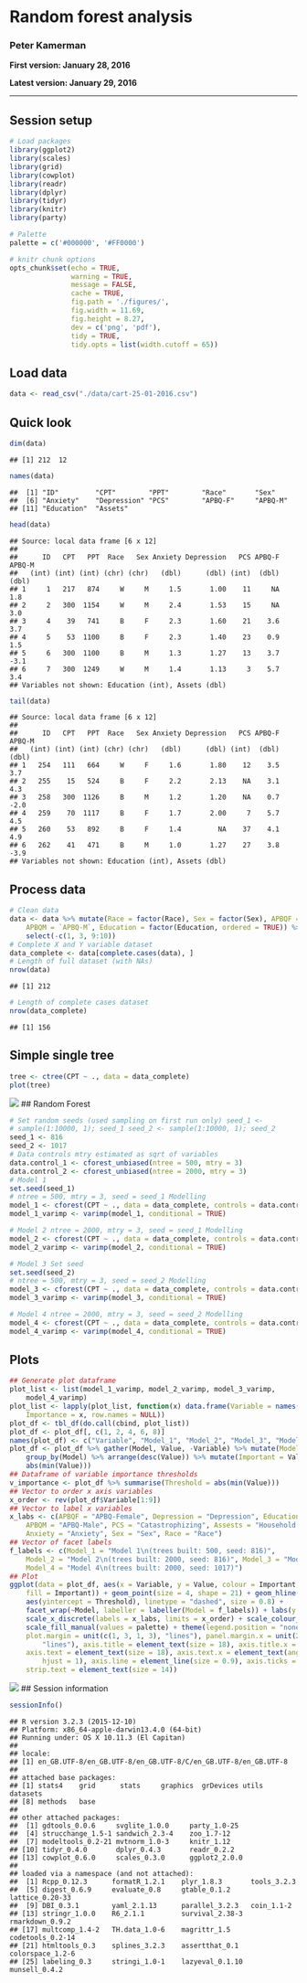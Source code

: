 Random forest analysis
======================

### Peter Kamerman

**First version: January 28, 2016**

**Latest version: January 29, 2016**

------------------------------------------------------------------------

Session setup
-------------

``` r
# Load packages
library(ggplot2)
library(scales)
library(grid)
library(cowplot)
library(readr)
library(dplyr)
library(tidyr)
library(knitr)
library(party)

# Palette
palette = c('#000000', '#FF0000')

# knitr chunk options
opts_chunk$set(echo = TRUE,
               warning = TRUE,
               message = FALSE,
               cache = TRUE,
               fig.path = './figures/',
               fig.width = 11.69,
               fig.height = 8.27,
               dev = c('png', 'pdf'),
               tidy = TRUE, 
               tidy.opts = list(width.cutoff = 65))
```

Load data
---------

``` r
data <- read_csv("./data/cart-25-01-2016.csv")
```

Quick look
----------

``` r
dim(data)
```

    ## [1] 212  12

``` r
names(data)
```

    ##  [1] "ID"         "CPT"        "PPT"        "Race"       "Sex"       
    ##  [6] "Anxiety"    "Depression" "PCS"        "APBQ-F"     "APBQ-M"    
    ## [11] "Education"  "Assets"

``` r
head(data)
```

    ## Source: local data frame [6 x 12]
    ## 
    ##      ID   CPT   PPT  Race   Sex Anxiety Depression   PCS APBQ-F APBQ-M
    ##   (int) (int) (int) (chr) (chr)   (dbl)      (dbl) (int)  (dbl)  (dbl)
    ## 1     1   217   874     W     M     1.5       1.00    11     NA    1.8
    ## 2     2   300  1154     W     M     2.4       1.53    15     NA    3.0
    ## 3     4    39   741     B     F     2.3       1.60    21    3.6    3.7
    ## 4     5    53  1100     B     F     2.3       1.40    23    0.9    1.5
    ## 5     6   300  1100     B     M     1.3       1.27    13    3.7   -3.1
    ## 6     7   300  1249     W     M     1.4       1.13     3    5.7    3.4
    ## Variables not shown: Education (int), Assets (dbl)

``` r
tail(data)
```

    ## Source: local data frame [6 x 12]
    ## 
    ##      ID   CPT   PPT  Race   Sex Anxiety Depression   PCS APBQ-F APBQ-M
    ##   (int) (int) (int) (chr) (chr)   (dbl)      (dbl) (int)  (dbl)  (dbl)
    ## 1   254   111   664     W     F     1.6       1.80    12    3.5    3.7
    ## 2   255    15   524     B     F     2.2       2.13    NA    3.1    4.3
    ## 3   258   300  1126     B     M     1.2       1.20    NA    0.7   -2.0
    ## 4   259    70  1117     B     F     1.7       2.00     7    5.7    4.5
    ## 5   260    53   892     B     F     1.4         NA    37    4.1    4.9
    ## 6   262    41   471     B     M     1.0       1.27    27    3.8   -3.9
    ## Variables not shown: Education (int), Assets (dbl)

Process data
------------

``` r
# Clean data
data <- data %>% mutate(Race = factor(Race), Sex = factor(Sex), APBQF = `APBQ-F`, 
    APBQM = `APBQ-M`, Education = factor(Education, ordered = TRUE)) %>% 
    select(-c(1, 3, 9:10))
# Complete X and Y variable dataset
data_complete <- data[complete.cases(data), ]
# Length of full dataset (with NAs)
nrow(data)
```

    ## [1] 212

``` r
# Length of complete cases dataset
nrow(data_complete)
```

    ## [1] 156

Simple single tree
------------------

``` r
tree <- ctree(CPT ~ ., data = data_complete)
plot(tree)
```

![](./figures/single_tree-1.png)
 \#\# Random Forest

``` r
# Set random seeds (used sampling on first run only) seed_1 <-
# sample(1:10000, 1); seed_1 seed_2 <- sample(1:10000, 1); seed_2
seed_1 <- 816
seed_2 <- 1017
# Data controls mtry estimated as sqrt of variables
data.control_1 <- cforest_unbiased(ntree = 500, mtry = 3)
data.control_2 <- cforest_unbiased(ntree = 2000, mtry = 3)
# Model 1
set.seed(seed_1)
# ntree = 500, mtry = 3, seed = seed_1 Modelling
model_1 <- cforest(CPT ~ ., data = data_complete, controls = data.control_1)
model_1_varimp <- varimp(model_1, conditional = TRUE)

# Model 2 ntree = 2000, mtry = 3, seed = seed_1 Modelling
model_2 <- cforest(CPT ~ ., data = data_complete, controls = data.control_2)
model_2_varimp <- varimp(model_2, conditional = TRUE)

# Model 3 Set seed
set.seed(seed_2)
# ntree = 500, mtry = 3, seed = seed_2 Modelling
model_3 <- cforest(CPT ~ ., data = data_complete, controls = data.control_1)
model_3_varimp <- varimp(model_3, conditional = TRUE)

# Model 4 ntree = 2000, mtry = 3, seed = seed_2 Modelling
model_4 <- cforest(CPT ~ ., data = data_complete, controls = data.control_2)
model_4_varimp <- varimp(model_4, conditional = TRUE)
```

Plots
-----

``` r
## Generate plot dataframe
plot_list <- list(model_1_varimp, model_2_varimp, model_3_varimp, 
    model_4_varimp)
plot_list <- lapply(plot_list, function(x) data.frame(Variable = names(x), 
    Importance = x, row.names = NULL))
plot_df <- tbl_df(do.call(cbind, plot_list))
plot_df <- plot_df[, c(1, 2, 4, 6, 8)]
names(plot_df) <- c("Variable", "Model_1", "Model_2", "Model_3", "Model_4")
plot_df <- plot_df %>% gather(Model, Value, -Variable) %>% mutate(Model = factor(Model)) %>% 
    group_by(Model) %>% arrange(desc(Value)) %>% mutate(Important = Value >= 
    abs(min(Value)))
## Dataframe of variable importance thresholds
v_importance <- plot_df %>% summarise(Threshold = abs(min(Value)))
## Vector to order x axis variables
x_order <- rev(plot_df$Variable[1:9])
## Vector to label x variables
x_labs <- c(APBQF = "APBQ-Female", Depression = "Depression", Education = "Education", 
    APBQM = "APBQ-Male", PCS = "Catastrophizing", Assests = "Household assests", 
    Anxiety = "Anxiety", Sex = "Sex", Race = "Race")
## Vector of facet labels
f_labels <- c(Model_1 = "Model 1\n(trees built: 500, seed: 816)", 
    Model_2 = "Model 2\n(trees built: 2000, seed: 816)", Model_3 = "Model 3\n(trees built: 500, seed: 1017)", 
    Model_4 = "Model 4\n(trees built: 2000, seed: 1017)")
## Plot
ggplot(data = plot_df, aes(x = Variable, y = Value, colour = Important, 
    fill = Important)) + geom_point(size = 4, shape = 21) + geom_hline(data = v_importance, 
    aes(yintercept = Threshold), linetype = "dashed", size = 0.8) + 
    facet_wrap(~Model, labeller = labeller(Model = f_labels)) + labs(y = "Variable importance (arbitrary units)\n") + 
    scale_x_discrete(labels = x_labs, limits = x_order) + scale_colour_manual(values = palette) + 
    scale_fill_manual(values = palette) + theme(legend.position = "none", 
    plot.margin = unit(c(1, 3, 1, 3), "lines"), panel.margin.x = unit(2, 
        "lines"), axis.title = element_text(size = 18), axis.title.x = element_blank(), 
    axis.text = element_text(size = 18), axis.text.x = element_text(angle = 30, 
        hjust = 1), axis.line = element_line(size = 0.9), axis.ticks = element_line(size = 0.9), 
    strip.text = element_text(size = 14))
```

![](./figures/plot-1.png)
 \#\# Session information

``` r
sessionInfo()
```

    ## R version 3.2.3 (2015-12-10)
    ## Platform: x86_64-apple-darwin13.4.0 (64-bit)
    ## Running under: OS X 10.11.3 (El Capitan)
    ## 
    ## locale:
    ## [1] en_GB.UTF-8/en_GB.UTF-8/en_GB.UTF-8/C/en_GB.UTF-8/en_GB.UTF-8
    ## 
    ## attached base packages:
    ## [1] stats4    grid      stats     graphics  grDevices utils     datasets 
    ## [8] methods   base     
    ## 
    ## other attached packages:
    ##  [1] gdtools_0.0.6     svglite_1.0.0     party_1.0-25     
    ##  [4] strucchange_1.5-1 sandwich_2.3-4    zoo_1.7-12       
    ##  [7] modeltools_0.2-21 mvtnorm_1.0-3     knitr_1.12       
    ## [10] tidyr_0.4.0       dplyr_0.4.3       readr_0.2.2      
    ## [13] cowplot_0.6.0     scales_0.3.0      ggplot2_2.0.0    
    ## 
    ## loaded via a namespace (and not attached):
    ##  [1] Rcpp_0.12.3      formatR_1.2.1    plyr_1.8.3       tools_3.2.3     
    ##  [5] digest_0.6.9     evaluate_0.8     gtable_0.1.2     lattice_0.20-33 
    ##  [9] DBI_0.3.1        yaml_2.1.13      parallel_3.2.3   coin_1.1-2      
    ## [13] stringr_1.0.0    R6_2.1.1         survival_2.38-3  rmarkdown_0.9.2 
    ## [17] multcomp_1.4-2   TH.data_1.0-6    magrittr_1.5     codetools_0.2-14
    ## [21] htmltools_0.3    splines_3.2.3    assertthat_0.1   colorspace_1.2-6
    ## [25] labeling_0.3     stringi_1.0-1    lazyeval_0.1.10  munsell_0.4.2
